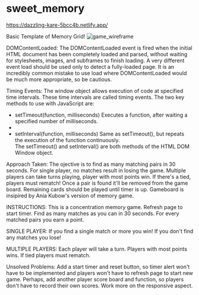 # sweet_memory
https://dazzling-kare-5bcc4b.netlify.app/

Basic Template of Memory Grid! 
![game_wireframe](https://user-images.githubusercontent.com/79131508/148714803-d7098d65-1c24-4113-867e-4b6acc4b629a.jpg)

DOMContentLoaded:
The DOMContentLoaded event is fired when the initial HTML document has been completely loaded and parsed, without waiting for stylesheets, images, and subframes to finish loading. A very different event load should be used only to detect a fully-loaded page. It is an incredibly common mistake to use load where DOMContentLoaded would be much more appropriate, so be cautious.

Timing Events:
The window object allows execution of code at specified time intervals.
These time intervals are called timing events.
The two key methods to use with JavaScript are:
* setTimeout(function, milliseconds) Executes a function, after waiting a specified number of milliseconds.
* 
* setInterval(function, milliseconds) Same as setTimeout(), but repeats the execution of the function continuously.
The setTimeout() and setInterval() are both methods of the HTML DOM Window object.

Approach Taken:
The ojective is to find as many matching pairs in 30 seconds. For single player, no matches result in losing the game. Multiple players can take turns playing, player with most points win. If there's a tied, players must rematch! Once a pair is found it'll be removed from the game board. Remaining cards should be played until timer is up. Gameboard is insipired by Ania Kubow's version of memory game.

INSTRUCTIONS:
This is a concentration memory game.
Refresh page to start timer.
Find as many matches as you can in 30 seconds.
For every matched pairs you earn a point.

SINGLE PLAYER:
If you find a single match or more you win!
If you don't find any matches you lose!

MULTIPLE PLAYERS:
Each player will take a turn.
Players with most points wins.
If tied players must rematch.

Unsolved Problems:
Add a start timer and reset button, so timer alert won't have to be implemented and players won't have to refresh page to start new game. Perhaps, add another player score board and function, so players don't have to record their own scores. Work more on the responsive aspect.
